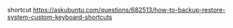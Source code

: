 

shortcut
https://askubuntu.com/questions/682513/how-to-backup-restore-system-custom-keyboard-shortcuts